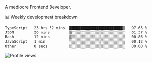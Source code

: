 A mediocre Frontend Developer.

📊 Weekly development breakdown
<!--START_SECTION:waka-->

```txt
TypeScript   23 hrs 52 mins  ████████████████████████▒   97.65 %
JSON         20 mins         ▒░░░░░░░░░░░░░░░░░░░░░░░░   01.37 %
Bash         12 mins         ▒░░░░░░░░░░░░░░░░░░░░░░░░   00.86 %
JavaScript   1 min           ░░░░░░░░░░░░░░░░░░░░░░░░░   00.12 %
Other        0 secs          ░░░░░░░░░░░░░░░░░░░░░░░░░   00.00 %
```

<!--END_SECTION:waka-->

<img src="https://gpvc.arturio.dev/iqbalfasri" alt="Profile views"/>
